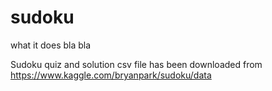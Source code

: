 # sudoku

what it does bla bla

Sudoku quiz and solution csv file has been downloaded from https://www.kaggle.com/bryanpark/sudoku/data
